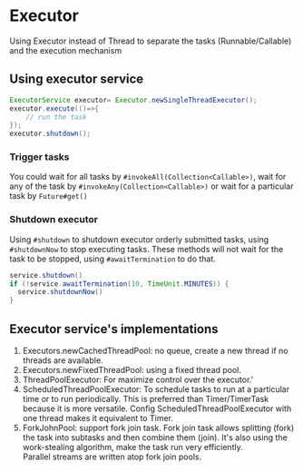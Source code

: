 # Executor

 Using Executor instead of Thread to separate the tasks (Runnable/Callable) and the execution mechanism

## Using executor service

```java
ExecutorService executor= Executor.newSingleThreadExecutor();
executor.execute(()=>{
    // run the task
});
executor.shutdown();
```

### Trigger tasks

You could wait for all tasks by `#invokeAll(Collection<Callable>)`, wait for any of the task by `#invokeAny(Collection<Callable>)` or wait for a particular task by `Future#get()`

### Shutdown executor

Using `#shutdown`  to shutdown executor orderly submitted tasks, using `#shutdownNow` to stop executing tasks. These methods will not wait for the task to be stopped, using `#awaitTermination` to do that.

```java
service.shutdown()
if (!service.awaitTermination(10, TimeUnit.MINUTES)) {
  service.shutdownNow()
}
```

## Executor service's implementations

  1. Executors.newCachedThreadPool: no queue, create a new thread if no threads are available.
  2. Executors.newFixedThreadPool: using a fixed thread pool.
  3. ThreadPoolExecutor: For maximize control over the executor.'
  4. ScheduledThreadPoolExecutor: To schedule tasks to run at a particular time or to run periodically. 
     This is preferred than Timer/TimerTask because it is more versatile. 
     Config ScheduledThreadPoolExecutor with one thread makes it equivalent to Timer.
  5. ForkJohnPool: support fork join task. Fork join task allows splitting (fork) the task into subtasks and then combine them (join). 
     It's also using the work-stealing algorithm, make the task run very efficiently.  
     Parallel streams are written atop fork join pools.
